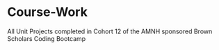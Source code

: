 # Course-Work
All Unit Projects completed in Cohort 12 of the AMNH sponsored Brown Scholars Coding Bootcamp
